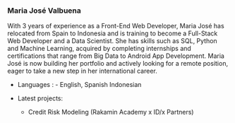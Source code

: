 ### Maria José Valbuena
With 3 years of experience as a Front-End Web Developer, Maria José has relocated from Spain to Indonesia and is training to become a Full-Stack Web Developer and a Data Scientist. She has skills such as SQL, Python and Machine Learning, acquired by completing internships and certifications that range from Big Data to Android App Development. Maria José is now building her portfolio and actively looking for a remote position, eager to take a new step in her international career.

- Languages : - English, Spanish Indonesian

- Latest projects:
  - Credit Risk Modeling (Rakamin Academy x ID/x Partners)
